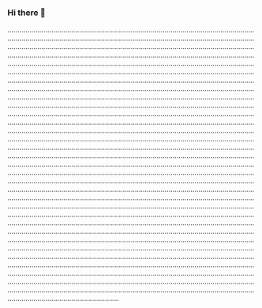 ### Hi there 👋

........................................................................................................................................................................................................................................................................................................................................................................................................................................................................................................................................................................................................................................................................................................................................................................................................................................................................................................................................................................................................................................................................................................................................................................................................................................................................................................................................................................................................................................................................................................................................................................................................................................................................................................................................................................................................................................................................................................................................................................................................................................................................................................................................................................................................................................................................................................................................................................................................................................................................................................................................................................................................................................................................................................................................................................................................................................................................................................................................................................................................................................................................................................................................................................................................................................................................................................................................................................................................................................................................................................................................................................................................................................................................................................................................................................................................................................................................................................................................................................................................................................................................................................................................................................................